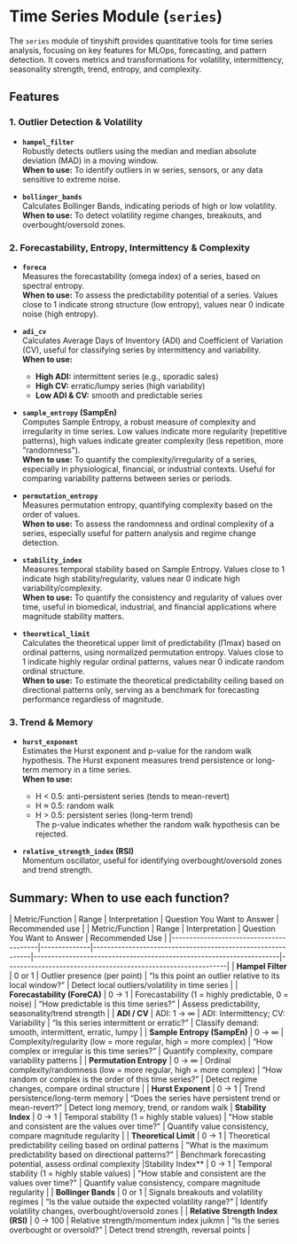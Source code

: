 # Time Series Module (`series`)

The `series` module of tinyshift provides quantitative tools for time series analysis, focusing on key features for MLOps, forecasting, and pattern detection. It covers metrics and transformations for volatility, intermittency, seasonality strength, trend, entropy, and complexity.


## Features

### 1. Outlier Detection & Volatility

- **`hampel_filter`**  
  Robustly detects outliers using the median and median absolute deviation (MAD) in a moving window.  
  **When to use:** To identify outliers in w series, sensors, or any data sensitive to extreme noise.

- **`bollinger_bands`**  
  Calculates Bollinger Bands, indicating periods of high or low volatility.  
  **When to use:** To detect volatility regime changes, breakouts, and overbought/oversold zones.

### 2. Forecastability, Entropy, Intermittency & Complexity

- **`foreca`**  
  Measures the forecastability (omega index) of a series, based on spectral entropy.  
  **When to use:** To assess the predictability potential of a series. Values close to 1 indicate strong structure (low entropy), values near 0 indicate noise (high entropy).

- **`adi_cv`**  
  Calculates Average Days of Inventory (ADI) and Coefficient of Variation (CV), useful for classifying series by intermittency and variability.  
  **When to use:**  
    - **High ADI:** intermittent series (e.g., sporadic sales)
    - **High CV:** erratic/lumpy series (high variability)
    - **Low ADI & CV:** smooth and predictable series

- **`sample_entropy` (SampEn)**  
  Computes Sample Entropy, a robust measure of complexity and irregularity in time series. Low values indicate more regularity (repetitive patterns), high values indicate greater complexity (less repetition, more "randomness").  
  **When to use:** To quantify the complexity/irregularity of a series, especially in physiological, financial, or industrial contexts. Useful for comparing variability patterns between series or periods.

- **`permutation_entropy`**  
  Measures permutation entropy, quantifying complexity based on the order of values.  
  **When to use:** To assess the randomness and ordinal complexity of a series, especially useful for pattern analysis and regime change detection.

- **`stability_index`**  
  Measures temporal stability based on Sample Entropy. Values close to 1 indicate high stability/regularity, values near 0 indicate high variability/complexity.  
  **When to use:** To quantify the consistency and regularity of values over time, useful in biomedical, industrial, and financial applications where magnitude stability matters.

- **`theoretical_limit`**  
  Calculates the theoretical upper limit of predictability (Πmax) based on ordinal patterns, using normalized permutation entropy. Values close to 1 indicate highly regular ordinal patterns, values near 0 indicate random ordinal structure.  
  **When to use:** To estimate the theoretical predictability ceiling based on directional patterns only, serving as a benchmark for forecasting performance regardless of magnitude.

### 3. Trend & Memory

- **`hurst_exponent`**  
  Estimates the Hurst exponent and p-value for the random walk hypothesis. The Hurst exponent measures trend persistence or long-term memory in a time series.  
  **When to use:**  
    - H < 0.5: anti-persistent series (tends to mean-revert)
    - H ≈ 0.5: random walk
    - H > 0.5: persistent series (long-term trend)  
  The p-value indicates whether the random walk hypothesis can be rejected.

- **`relative_strength_index` (RSI)**  
  Momentum oscillator, useful for identifying overbought/oversold zones and trend strength.

## Summary: When to use each function?

| Metric/Function                        | Range         | Interpretation                                             | Question You Want to Answer                                         | Recommended use                                              |
| Metric/Function                        | Range         | Interpretation                                             | Question You Want to Answer                                         | Recommended Use                                              |
|----------------------------------------|--------------|------------------------------------------------------------|---------------------------------------------------------------------|--------------------------------------------------------------|
| **Hampel Filter**                      | 0 or 1       | Outlier presence (per point)                               | “Is this point an outlier relative to its local window?”            | Detect local outliers/volatility in time series              |
| **Forecastability (ForeCA)**           | 0 → 1        | Forecastability (1 = highly predictable, 0 = noise)        | “How predictable is this time series?”                              | Assess predictability, seasonality/trend strength            |
| **ADI / CV**                           | ADI: 1 → ∞   | ADI: Intermittency; CV: Variability                        | “Is this series intermittent or erratic?”                           | Classify demand: smooth, intermittent, erratic, lumpy        |
| **Sample Entropy (SampEn)**            | 0 → ∞        | Complexity/regularity (low = more regular, high = more complex) | “How complex or irregular is this time series?”                 | Quantify complexity, compare variability patterns            |
| **Permutation Entropy**                | 0 → ∞          | Ordinal complexity/randomness  (low = more regular, high = more complex)    | “How random or complex is the order of this time series?”           | Detect regime changes, compare ordinal structure             |
| **Hurst Exponent**                     | 0 → 1        | Trend persistence/long-term memory                         | “Does the series have persistent trend or mean-revert?”             | Detect long memory, trend, or random walk                    |
**Stability Index**                   | 0 → 1        | Temporal stability (1 = highly stable values)              | "How stable and consistent are the values over time?"               | Quantify value consistency, compare magnitude regularity     | 
| **Theoretical Limit**                  | 0 → 1        | Theoretical predictability ceiling based on ordinal patterns | "What is the maximum predictability based on directional patterns?" | Benchmark forecasting potential, assess ordinal complexity   |Stability Index**                   | 0 → 1        | Temporal stability (1 = highly stable values)              | "How stable and consistent are the values over time?"               | Quantify value consistency, compare magnitude regularity     |
| **Bollinger Bands**                    | 0 or 1       | Signals breakouts and volatility regimes                   | “Is the value outside the expected volatility range?”               | Identify volatility changes, overbought/oversold zones       |
| **Relative Strength Index (RSI)**      | 0 → 100      | Relative strength/momentum index                  juikmn            | “Is the series overbought or oversold?”                             | Detect trend strength, reversal points                       |
